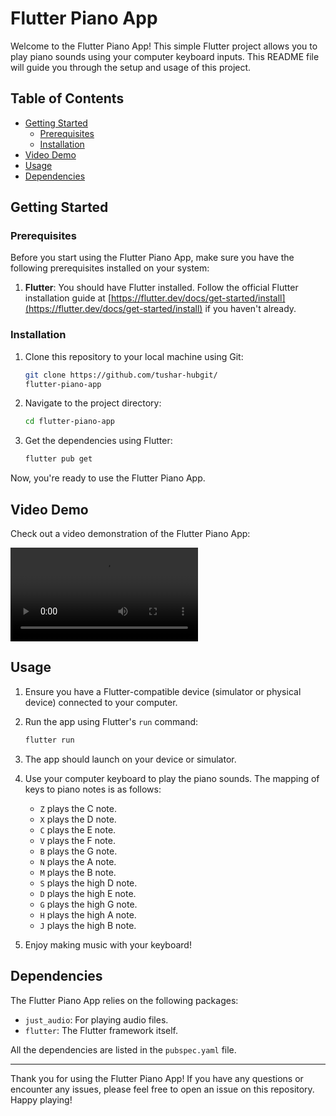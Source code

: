 # Flutter Piano App

Welcome to the Flutter Piano App! This simple Flutter project allows you to play piano sounds using your computer keyboard inputs. This README file will guide you through the setup and usage of this project.

## Table of Contents
- [Getting Started](#getting-started)
  - [Prerequisites](#prerequisites)
  - [Installation](#installation)
- [Video Demo](#video-demo)
- [Usage](#usage)
- [Dependencies](#dependencies)

## Getting Started

### Prerequisites

Before you start using the Flutter Piano App, make sure you have the following prerequisites installed on your system:

1. **Flutter**: You should have Flutter installed. Follow the official Flutter installation guide at [https://flutter.dev/docs/get-started/install](https://flutter.dev/docs/get-started/install) if you haven't already.

### Installation

1. Clone this repository to your local machine using Git:

   ```bash
   git clone https://github.com/tushar-hubgit/
   flutter-piano-app
   ```

2. Navigate to the project directory:

   ```bash
   cd flutter-piano-app
   ```

3. Get the dependencies using Flutter:

   ```bash
   flutter pub get
   ```

Now, you're ready to use the Flutter Piano App.

## Video Demo

Check out a video demonstration of the Flutter Piano App:

<video controls>
   <source src="video/PianoDemo.mp4" type="video/mp4">
   Your browser does not support the video tag.
</video>

## Usage

1. Ensure you have a Flutter-compatible device (simulator or physical device) connected to your computer.

2. Run the app using Flutter's `run` command:

   ```bash
   flutter run
   ```

3. The app should launch on your device or simulator.

4. Use your computer keyboard to play the piano sounds. The mapping of keys to piano notes is as follows:

   - `Z` plays the C note.
   - `X` plays the D note.
   - `C` plays the E note.
   - `V` plays the F note.
   - `B` plays the G note.
   - `N` plays the A note.
   - `M` plays the B note.
   - `S` plays the high D note.
   - `D` plays the high E note.
   - `G` plays the high G note.
   - `H` plays the high A note.
   - `J` plays the high B note.

5. Enjoy making music with your keyboard!


## Dependencies

The Flutter Piano App relies on the following packages:

- `just_audio`: For playing audio files.
- `flutter`: The Flutter framework itself.

All the dependencies are listed in the `pubspec.yaml` file.

---

Thank you for using the Flutter Piano App! If you have any questions or encounter any issues, please feel free to open an issue on this repository. Happy playing!